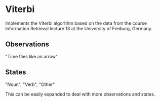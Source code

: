 # Viterbi
Implements the Viterbi algorithm based on the data from the course Information Retrieval lecture 13 at the University of Freiburg, Germany.

## Observations 
"Time flies like an arrow"

## States
"Noun", "Verb", "Other"

This can be easily expanded to deal with more observations and states.
